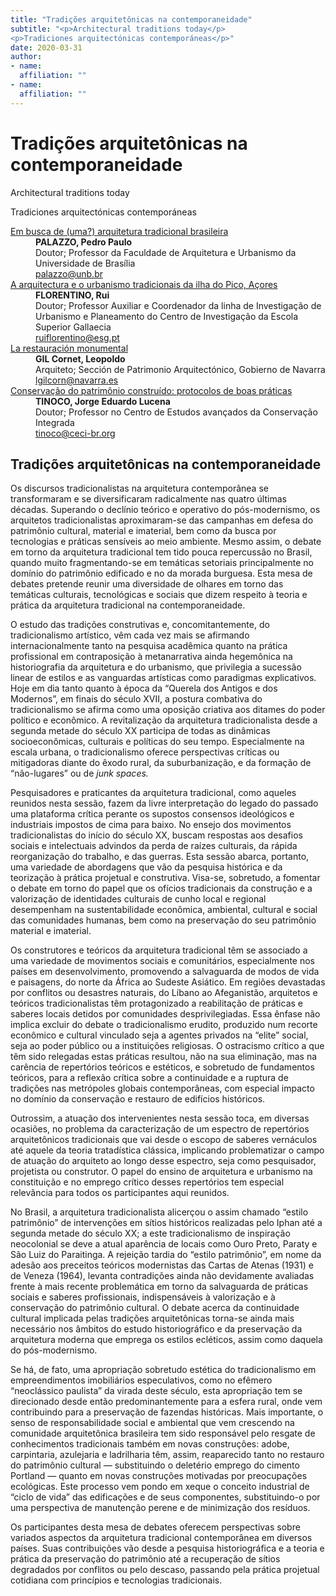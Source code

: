 ```yaml
---
title: "Tradições arquitetônicas na contemporaneidade"
subtitle: "<p>Architectural traditions today</p>
<p>Tradiciones arquitectónicas contemporáneas</p>"
date: 2020-03-31
author:
- name: 
  affiliation: ""
- name: 
  affiliation: ""
---
```


# Tradições arquitetônicas na contemporaneidade

<p class="subtitle"><p>Architectural traditions today</p>
<p>Tradiciones arquitectónicas contemporáneas</p></p>

<dl>
<dt><a href="6enanparq-palazzo.md">Em busca de (uma?) arquitetura tradicional brasileira</a></dt>
<dd><strong>PALAZZO, Pedro Paulo</strong>
</dd>
<dd>Doutor; Professor da Faculdade de Arquitetura e Urbanismo da Universidade de Brasília
</dd>
<dd><a href="&#x6d;&#x61;&#x69;&#108;&#116;&#x6f;&#58;&#112;&#x61;&#108;&#x61;&#122;&#122;&#x6f;&#64;&#x75;&#110;&#98;&#46;&#98;&#114;" class="email">&#112;&#x61;&#108;&#x61;&#122;&#122;&#x6f;&#64;&#x75;&#110;&#98;&#46;&#98;&#114;</a>
</dd>
<dt><a href="6enanparq-florentino.md">A arquitectura e o urbanismo tradicionais da ilha do Pico, Açores</a></dt>
<dd><strong>FLORENTINO, Rui</strong>
</dd>
<dd>Doutor; Professor Auxiliar e Coordenador da linha de Investigação de Urbanismo e Planeamento do Centro de Investigação da Escola Superior Gallaecia
</dd>
<dd><a href="&#x6d;&#x61;&#x69;&#108;&#116;&#x6f;&#58;&#114;&#x75;&#x69;&#102;&#108;&#x6f;&#114;&#x65;&#110;&#116;&#x69;&#110;&#x6f;&#64;&#x65;&#x73;&#x67;&#46;&#112;&#116;" class="email">&#114;&#x75;&#x69;&#102;&#108;&#x6f;&#114;&#x65;&#110;&#116;&#x69;&#110;&#x6f;&#64;&#x65;&#x73;&#x67;&#46;&#112;&#116;</a>
</dd>
<dt><a href="6enanparq-gil_cornet.md">La restauración monumental</a></dt>
<dd><strong>GIL Cornet, Leopoldo</strong>
</dd>
<dd>Arquiteto; Sección de Patrimonio Arquitectónico, Gobierno de Navarra
</dd>
<dd><a href="&#x6d;&#x61;&#x69;&#108;&#116;&#x6f;&#58;&#108;&#x67;&#x69;&#108;&#x63;&#x6f;&#114;&#110;&#64;&#110;&#x61;&#118;&#x61;&#114;&#114;&#x61;&#46;&#x65;&#x73;" class="email">&#108;&#x67;&#x69;&#108;&#x63;&#x6f;&#114;&#110;&#64;&#110;&#x61;&#118;&#x61;&#114;&#114;&#x61;&#46;&#x65;&#x73;</a>
</dd>
<dt><a href="6enanparq-tinoco.md">Conservação do patrimônio construído: protocolos de boas práticas</a></dt>
<dd><strong>TINOCO, Jorge Eduardo Lucena</strong>
</dd>
<dd>Doutor; Professor no Centro de Estudos avançados da Conservação Integrada
</dd>
<dd><a href="&#x6d;&#x61;&#x69;&#108;&#116;&#x6f;&#58;&#116;&#x69;&#110;&#x6f;&#x63;&#x6f;&#64;&#x63;&#x65;&#x63;&#x69;&#x2d;&#98;&#114;&#46;&#x6f;&#114;&#x67;" class="email">&#116;&#x69;&#110;&#x6f;&#x63;&#x6f;&#64;&#x63;&#x65;&#x63;&#x69;&#x2d;&#98;&#114;&#46;&#x6f;&#114;&#x67;</a>
</dd>
</dl>
<h2 id="tradições-arquitetônicas-na-contemporaneidade">Tradições arquitetônicas na contemporaneidade</h2>
<p>Os discursos tradicionalistas na arquitetura contemporânea se transformaram e se diversificaram radicalmente nas quatro últimas décadas. Superando o declínio teórico e operativo do pós-modernismo, os arquitetos tradicionalistas aproximaram-se das campanhas em defesa do patrimônio cultural, material e imaterial, bem como da busca por tecnologias e práticas sensíveis ao meio ambiente. Mesmo assim, o debate em torno da arquitetura tradicional tem tido pouca repercussão no Brasil, quando muito fragmentando-se em temáticas setoriais principalmente no domínio do patrimônio edificado e no da morada burguesa. Esta mesa de debates pretende reunir uma diversidade de olhares em torno das temáticas culturais, tecnológicas e sociais que dizem respeito à teoria e prática da arquitetura tradicional na contemporaneidade.</p>
<p>O estudo das tradições construtivas e, concomitantemente, do tradicionalismo artístico, vêm cada vez mais se afirmando internacionalmente tanto na pesquisa acadêmica quanto na prática profissional em contraposição à metanarrativa ainda hegemônica na historiografia da arquitetura e do urbanismo, que privilegia a sucessão linear de estilos e as vanguardas artísticas como paradigmas explicativos. Hoje em dia tanto quanto à época da “Querela dos Antigos e dos Modernos”, em finais do século XVII, a postura combativa do tradicionalismo se afirma como uma oposição criativa aos ditames do poder político e econômico. A revitalização da arquitetura tradicionalista desde a segunda metade do século XX participa de todas as dinâmicas socioeconômicas, culturais e políticas do seu tempo. Especialmente na escala urbana, o tradicionalismo oferece perspectivas críticas ou mitigadoras diante do êxodo rural, da suburbanização, e da formação de “não-lugares” ou de <em>junk spaces.</em></p>
<p>Pesquisadores e praticantes da arquitetura tradicional, como aqueles reunidos nesta sessão, fazem da livre interpretação do legado do passado uma plataforma crítica perante os supostos consensos ideológicos e industriais impostos de cima para baixo. No ensejo dos movimentos tradicionalistas do início do século XX, buscam respostas aos desafios sociais e intelectuais advindos da perda de raízes culturais, da rápida reorganização do trabalho, e das guerras. Esta sessão abarca, portanto, uma variedade de abordagens que vão da pesquisa histórica e da teorização à prática projetual e construtiva. Visa-se, sobretudo, a fomentar o debate em torno do papel que os ofícios tradicionais da construção e a valorização de identidades culturais de cunho local e regional desempenham na sustentabilidade econômica, ambiental, cultural e social das comunidades humanas, bem como na preservação do seu patrimônio material e imaterial.</p>
<p>Os construtores e teóricos da arquitetura tradicional têm se associado a uma variedade de movimentos sociais e comunitários, especialmente nos países em desenvolvimento, promovendo a salvaguarda de modos de vida e paisagens, do norte da África ao Sudeste Asiático. Em regiões devastadas por conflitos ou desastres naturais, do Líbano ao Afeganistão, arquitetos e teóricos tradicionalistas têm protagonizado a reabilitação de práticas e saberes locais detidos por comunidades desprivilegiadas. Essa ênfase não implica excluir do debate o tradicionalismo erudito, produzido num recorte econômico e cultural vinculado seja a agentes privados na “elite” social, seja ao poder público ou a instituições religiosas. O ostracismo crítico a que têm sido relegadas estas práticas resultou, não na sua eliminação, mas na carência de repertórios teóricos e estéticos, e sobretudo de fundamentos teóricos, para a reflexão crítica sobre a continuidade e a ruptura de tradições nas metrópoles globais contemporâneas, com especial impacto no domínio da conservação e restauro de edifícios históricos.</p>
<p>Outrossim, a atuação dos intervenientes nesta sessão toca, em diversas ocasiões, no problema da caracterização de um espectro de repertórios arquitetônicos tradicionais que vai desde o escopo de saberes vernáculos até aquele da teoria tratadística clássica, implicando problematizar o campo de atuação do arquiteto ao longo desse espectro, seja como pesquisador, projetista ou construtor. O papel do ensino de arquitetura e urbanismo na constituição e no emprego crítico desses repertórios tem especial relevância para todos os participantes aqui reunidos.</p>
<p>No Brasil, a arquitetura tradicionalista alicerçou o assim chamado “estilo patrimônio” de intervenções em sítios históricos realizadas pelo Iphan até a segunda metade do século XX; a este tradicionalismo de inspiração neocolonial se deve a atual aparência de locais como Ouro Preto, Paraty e São Luiz do Paraitinga. A rejeição tardia do “estilo patrimônio”, em nome da adesão aos preceitos teóricos modernistas das Cartas de Atenas (1931) e de Veneza (1964), levanta contradições ainda não devidamente avaliadas frente à mais recente problemática em torno da salvaguarda de práticas sociais e saberes profissionais, indispensáveis à valorização e à conservação do patrimônio cultural. O debate acerca da continuidade cultural implicada pelas tradições arquitetônicas torna-se ainda mais necessário nos âmbitos do estudo historiográfico e da preservação da arquitetura moderna que emprega os estilos ecléticos, assim como daquela do pós-modernismo.</p>
<p>Se há, de fato, uma apropriação sobretudo estética do tradicionalismo em empreendimentos imobiliários especulativos, como no efêmero “neoclássico paulista” da virada deste século, esta apropriação tem se direcionado desde então predominantemente para a esfera rural, onde vem contribuindo para a preservação de fazendas históricas. Mais importante, o senso de responsabilidade social e ambiental que vem crescendo na comunidade arquitetônica brasileira tem sido responsável pelo resgate de conhecimentos tradicionais também em novas construções: adobe, carpintaria, azulejaria e ladrilharia têm, assim, reaparecido tanto no restauro do patrimônio cultural — substituindo o deletério emprego do cimento Portland — quanto em novas construções motivadas por preocupações ecológicas. Este processo vem pondo em xeque o conceito industrial de “ciclo de vida” das edificações e de seus componentes, substituindo-o por uma perspectiva de manutenção perene e de minimização dos resíduos.</p>
<p>Os participantes desta mesa de debates oferecem perspectivas sobre variados aspectos da arquitetura tradicional contemporânea em diversos países. Suas contribuições vão desde a pesquisa historiográfica e a teoria e prática da preservação do patrimônio até a recuperação de sítios degradados por conflitos ou pelo descaso, passando pela prática projetual cotidiana com princípios e tecnologias tradicionais.</p>
